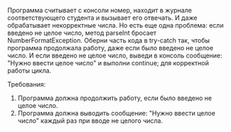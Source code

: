 
Программа считывает с консоли номер, находит в журнале соответствующего студента и вызывает его отвечать.
И даже обрабатывает некорректные числа.
Но есть еще одна проблема: если введено не целое число, метод parseInt бросает NumberFormatException.
Оберни часть кода в try-catch так, чтобы программа продолжала работу, даже если было введено не целое число.
И если введено не целое число, выведи в консоль сообщение: &quot;Нужно ввести целое число&quot; и выполни continue; для корректной работы цикла.


Требования:
1.	Программа должна продолжить работу, если было введено не целое число.
2.	Программа должна выводить сообщение: &quot;Нужно ввести целое число&quot; каждый раз при вводе не целого числа.


